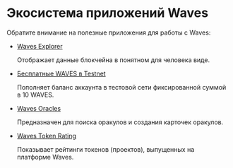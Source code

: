 # Экосистема приложений Waves

Обратите внимание на полезные приложения для работы с Waves:

* [Waves Explorer](/ru/waves-explorer/about-waves-explorer)

   Отображает данные блокчейна в понятном для человека виде.

* [Бесплатные WAVES в Testnet](/ru/waves-explorer/account-balance-top-up-in-the-test-network)

   Пополняет баланс аккаунта в тестовой сети фиксированной суммой в 10 WAVES.

* [Waves Oracles](/ru/waves-oracles/about-waves-oracles)

   Предназначен для поиска оракулов и создания карточек оракулов.

* [Waves Token Rating](/ru/waves-token-rating/about-waves-token-rating)

   Показывает рейтинги токенов (проектов), выпущенных на платформе Waves.
